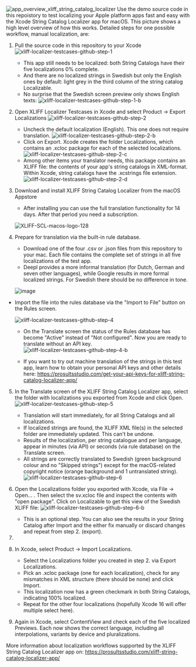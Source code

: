 ![app_overview_xliff_string_catalog_localizer](https://github.com/prosultsstudio/XLIFF-Localizer-Testcases/assets/16436079/cb2ea7e3-01bb-44b6-9ee4-72346c0fca65)
Use the demo source code in this repoistory to test localizing your Apple platform apps fast and easy with the Xcode String Catalog Localizer app for macOS.
This picture shows a high level overview of how this works. Detailed steps for one possible workflow, manual localization, are:

1. Pull the source code in this repository to your Xcode
![xliff-localizer-testcases-github-step-1](https://github.com/prosultsstudio/XLIFF-Localizer-Testcases/assets/16436079/c2a62247-0685-4a38-83ec-4366679befcf)
	- This app still needs to be localized: both String Catalogs have their five localizations 0% complete.
	- And there are no localized strings in Swedish but only the English ones by default: light grey in the third column of the string catalog Localizable.
	- No surprise that the Swedish screen preview only shows English texts:
![xliff-localizer-testcases-github-step-1-b](https://github.com/prosultsstudio/XLIFF-Localizer-Testcases/assets/16436079/0cf23274-fba2-4bbd-8561-22176bfa095a)

2. Open XLIFF Localizer Testcases in Xcode and select Product -> Export Localizations
![xliff-localizer-testcases-github-step-2](https://github.com/prosultsstudio/XLIFF-Localizer-Testcases/assets/16436079/537b9268-4ca3-4c2f-ae56-dc4c4b662a1c)
   - Uncheck the default localization (English). This one does not require translation.
![xliff-localizer-testcases-github-step-2-b](https://github.com/prosultsstudio/XLIFF-Localizer-Testcases/assets/16436079/10df4eee-bd18-4661-87bd-b283eac28f5f)
   - Click on Export. Xcode creates the folder <app name> Localizations, which contains an .xcloc package for each of the selected localizations.
![xliff-localizer-testcases-github-step-2-c](https://github.com/prosultsstudio/XLIFF-Localizer-Testcases/assets/16436079/e0fea97c-57e6-4018-b356-4b79382b9d74)
   - Among other items your translator needs, this package contains an XLIFF file: the contents of your app's string catalogs in XML-format. Within Xcode, string catalogs have the .xcstrings file extension.
![xliff-localizer-testcases-github-step-2-d](https://github.com/prosultsstudio/XLIFF-Localizer-Testcases/assets/16436079/04273b57-666f-4cbe-ab43-6c98d285c02d)

  
3. Download and install XLIFF String Catalog Localizer from the macOS Appstore
	- After installing you can use the full translation functionality for 14 days. After that period you need a subscription.

	![XLIFF-SCL-macos-logo-128](https://github.com/prosultsstudio/XLIFF-Localizer-Testcases/assets/16436079/c5f5d189-ac40-4bf4-b0f6-3b5ad6668b98)

4. Prepare for translation via the built-in rule database.
	- Download one of the four .csv or .json files from this repository to your mac. Each file contains the complete set of strings in all five localizations of the test app.
 	- Deepl provides a more informal translation (for Dutch, German and seven other languages), while Google results in more formal localized strings. For Swedish there should be no difference in tone.

	![image](https://github.com/prosultsstudio/XLIFF-Localizer-Testcases/assets/16436079/a050304e-5d61-4ab8-a50b-09a93d42ba61)
	
- Import the file into the rules database via the "Import to File" button on the Rules screen.
 
	![xliff-localizer-testcases-github-step-4](https://github.com/prosultsstudio/XLIFF-Localizer-Testcases/assets/16436079/a06911d1-f492-4017-bd5d-5ad9dae6b9c0)

	- On the Translate screen the status of the Rules database has become "Active" instead of "Not configured". Now you are ready to translate without an API key.
	![xliff-localizer-testcases-github-step-4-b](https://github.com/prosultsstudio/XLIFF-Localizer-Testcases/assets/16436079/32c5c572-e243-4d6a-ad40-684b4702437d)

	- If you want to try out machine translation of the strings in this test app, learn how to obtain your personal API keys and other details here: https://prosultsstudio.com/get-your-api-keys-for-xliff-string-catalog-localizer-app/
  
5. In the Translate screen of the XLIFF String Catalog Localizer app, select the folder with localizations you exported from Xcode and click Open.
![xliff-localizer-testcases-github-step-5](https://github.com/prosultsstudio/XLIFF-Localizer-Testcases/assets/16436079/76e9e123-ea1e-454e-86e0-36209693eb67)

   - Translation will start immediately, for all String Catalogs and all localizations.
   - If localized strings are found, the XLIFF XML file(s) in the selected folder are immediately updated. This can't be undone.
   - Results of the localization, per string catalogue and per language, appear in minutes (via API) or seconds (via rule database) on the Translate screen.
   - All strings are correctly translated to Swedish (green background colour and no "Skipped strings") except for the macOS-related copyright notice (orange background and 1 untranslated string).
	![xliff-localizer-testcases-github-step-6](https://github.com/prosultsstudio/XLIFF-Localizer-Testcases/assets/16436079/f125209a-e6ec-4edc-becb-696dff3a493d)


6. Open the Localizations folder you exported with Xcode, via File -> Open... . Then select the sv.xcloc file and inspect the contents with "open package". Click on Localizable to get this view of the Swedish XLIFF file:
![xliff-localizer-testcases-github-step-6-b](https://github.com/prosultsstudio/XLIFF-Localizer-Testcases/assets/16436079/d75b9470-89fb-4d07-9ffd-dbd855e0ba69)
	- This is an optional step. You can also see the results in your String Catalog after Import and the either fix manually or discard changes and repeat from step 2. (export).


8. 


9. In Xcode, select Product -> Import Localizations.
   - Select the Localizations folder you created in step 2. via Export Localizations.
   - Pick an .xcloc package (one for each localization), check for any mismatches in XML structure (there should be none) and click Import.
   - This localization now has a green checkmark in both String Catalogs, indicating 100% localized.
   - Repeat for the other four localizations (hopefully Xcode 16 will offer multiple select here).
  
10. Again in Xcode, select ContentView and check each of the five localized Previews. Each now shows the correct language, including all interpolations, variants by device and pluralizations.

More information about localization workflows supported by the XLIFF String Catalog Localizer app on: https://prosultsstudio.com/xliff-string-catalog-localizer-app/
